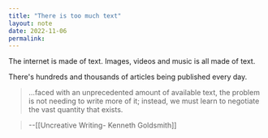 ```yaml
---
title: "There is too much text"
layout: note
date: 2022-11-06
permalink:
---
```


The internet is made of text. Images, videos and music is all made of text.

There's hundreds and thousands of articles being published every day.

> ...faced with an unprecedented amount of available text, the problem is not needing to write more of it; instead, we must learn to negotiate the vast quantity that exists.

>--[[Uncreative Writing- Kenneth Goldsmith]]